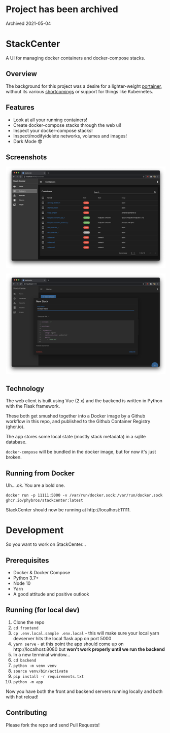 # Project has been archived
Archived 2021-05-04

# StackCenter
A UI for managing docker containers and docker-compose stacks.

## Overview
The background for this project was a desire for a lighter-weight
[portainer](https://www.portainer.io/), without its various 
[shortcomings](https://github.com/portainer/portainer/issues/3750) or support
for things like Kubernetes.

## Features

 - Look at all your running containers!
 - Create docker-compose stacks through the web ui!
 - Inspect your docker-compose stacks!
 - Inspect/modify/delete networks, volumes and images!
 - Dark Mode 😎
 
## Screenshots

![Containers view](screenshots/containers-small.png)

![Creating a new stack](screenshots/newstack-small.png)

## Technology

The web client is built using Vue (2.x) and the backend is written in Python
with the Flask framework.

These both get smushed together into a Docker image by a Github workflow in this
repo, and published to the Github Container Registry (ghcr.io).

The app stores some local state (mostly stack metadata) in a sqlite database.

`docker-compose` will be bundled in the docker image, but for now it's just
broken.

## Running from Docker

Uh....ok. You are a bold one.

```
docker run -p 11111:5000 -v /var/run/docker.sock:/var/run/docker.sock ghcr.io/phybros/stackcenter:latest
```

StackCenter should now be running at http://localhost:11111.

# Development

So you want to work on StackCenter...

## Prerequisites

 - Docker & Docker Compose
 - Python 3.7+
 - Node 10
 - Yarn
 - A good attitude and positive outlook

## Running (for local dev)

 1. Clone the repo
 1. `cd frontend`
 2. `cp .env.local.sample .env.local` - this will make sure your local yarn 
 devserver hits the local flask app on port 5000
 3. `yarn serve` - at this point the app should come up on http://localhost:8080
 but **won't work properly until we run the backend**
 4. In a new terminal window...
 5. `cd backend`
 6. `python -m venv venv`
 7. `source venv/bin/activate`
 8. `pip install -r requirements.txt`
 9. `python -m app`

Now you have both the front and backend servers running locally and both with
hot reload!

## Contributing

Please fork the repo and send Pull Requests!
